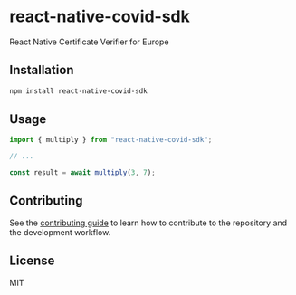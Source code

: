 # react-native-covid-sdk

React Native Certificate Verifier for Europe

## Installation

```sh
npm install react-native-covid-sdk
```

## Usage

```js
import { multiply } from "react-native-covid-sdk";

// ...

const result = await multiply(3, 7);
```

## Contributing

See the [contributing guide](CONTRIBUTING.md) to learn how to contribute to the repository and the development workflow.

## License

MIT
